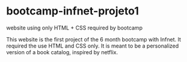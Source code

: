# bootcamp-infnet-projeto1
website using only HTML + CSS required by bootcamp


This website is the first project of the 6 month bootcamp with Infnet. It required the use HTML and CSS only.
It is meant to be a personalized version of a book catalog, inspired by netflix.
